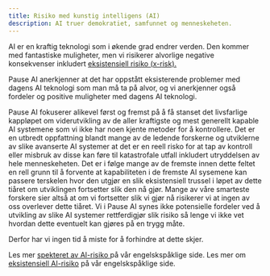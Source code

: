 ```yaml
---
title: Risiko med kunstig intelligens (AI)
description: AI truer demokratiet, samfunnet og menneskeheten.
---
```


AI er en kraftig teknologi som i økende grad endrer verden. Den kommer med fantastiske muligheter, men vi risikerer alvorlige negative konsekvenser inkludert [eksistensiell risiko (x-risk).](https://pauseai.info/xrisk)

Pause AI anerkjenner at det har oppstått eksisterende problemer med dagens AI teknologi som man må ta på alvor, og vi anerkjenner også fordeler og positive muligheter med dagens AI teknologi.

Pause AI fokuserer alikevel først og fremst på å få stanset  det livsfarlige kappløpet om viderutvikling av de aller kraftigste og mest generellt kapable AI systemene som vi ikke har noen kjente metoder for å kontrollere. Det er en utbredt oppfattning blandt mange av de ledende forskerne og utviklerne av slike avanserte AI systemer at det er en reell risko for at tap av kontroll eller misbruk av disse kan føre til katastrofale utfall inkludert utryddelsen av hele menneskeheten. Det er i følge mange av de fremste innen dette feltet en rell grunn til å forvente at kapabiliteten i de fremste AI sysemene kan passere terskelen hvor den utgjør en slik eksistensiell trussel i løpet av dette tiåret om utviklingen fortsetter slik den nå gjør. Mange av våre smarteste forskere sier altså at om vi fortsetter slik vi gjør nå risikerer vi at ingen av oss overlever dette tiåret. Vi i Pause AI synes ikke potensielle fordeler ved å utvikling av slike AI systemer rettferdigjør slik risiko så lenge vi ikke vet hvordan dette eventuelt kan gjøres på en trygg måte.

Derfor har vi ingen tid å miste for å forhindre at dette skjer.

Les mer [spekteret av AI-risiko ](https://pauseai.info/risks) på vår engelskspåklige side.
Les mer om [eksistensiell AI-risiko](https://pauseai.info/xrisk) på vår engelskspåklige side.
<!--
## Umiddelbare farer

### Fake news, polarisering og trusler mot demokratiet

Mye av samfunnet vårt er basert på tillit. Vi stoler på at pengene på bankkontoen vår er ekte, at nyhetene vi leser er sanne, og at personene som legger ut anmeldelser online eksisterer.

AI-systemer er eksepsjonelt flinke til å lage falske medier. De kan lage falske videoer, falsk lyd, falsk tekst og falske bilder. Disse egenskapene forbedres raskt.

Just two years ago, we laughed at the horribly unrealistic Dall-E images, but now we have [deepfake images winning photography contests](https://www.theguardian.com/technology/2023/apr/17/photographer-admits-prize-winning-image-was-ai-generated).
A 10-second audio clip or a single picture can be enough to create a convincing deepfake.

Creating fake media is not new, but AI makes it much cheaper and much more realistic.
An AI-generated image of an explosion caused [panic sells in Wall Street](https://www.euronews.com/next/2023/05/23/fake-news-about-an-explosion-at-the-pentagon-spreads-on-verified-accounts-on-twitter).
GPT-4 can write in a way that is indistinguishable from humans but at a much faster pace and a fraction of the cost.
We might soon see social media be flooded with fake discussions and opinions, and fake news articles that are indistinguishable from real ones.

This leads to polarization between various groups of people who believe in different sources of information and narratives and, through consuming distorted representations of what's happening, escalate their differences until culminating in violent and anti-democratic responses.

A halt on the frontier models (our [proposal](/proposal)) would not stop the models that are used nowadays to create fake media, but it might help to prevent future cutting-edge models.
Also, it would lay the groundwork for future regulation aimed at mitigating fake media and any other specific problem caused by AI. Not to mention increasing public attention and awareness of these dangers and proof that they can be addressed.

### Deepfakes and impersonification

Fake content created with AI, also called deepfakes, not only can steal famous people's identities and [create disinformation](https://time.com/6565446/biden-deepfake-audio/), but they can also impersonate you.
Anyone with photos, videos, or audios of someone and enough knowledge, can create deepfakes of them and use them to commit fraud, harass them, or create sexually non-consensual material.
About 96% of all deepfake content is sexual material.

As the section on fake news says, fake media wouldn't be prevented altogether by our proposal, but they could be reduced to a certain extent.
A not so small extent when you take into account that AI multipurpose systems like chatbots have become really popular, and we would be stopping them from being more capable and popular, which could include systems designed with fewer filters and trainable with new faces.

### Biases and discrimination

AI systems are trained on data, and much of the data we have is in some way biased.
This means that AI systems will inherit the biases of our society.
An automated recruitment system at Amazon [inherited a bias against women](https://www.reuters.com/article/us-amazon-com-jobs-automation-insight-idUSKCN1MK08G).
Black patients were [less likely to be referred to a medical specialist](https://www.science.org/doi/full/10.1126/science.aax2342).
Biased systems used in law enforcement, such as predictive policing algorithms, could lead to unfair targeting of specific groups.
Generative AI models do not just copy the biases from their training data, [they amplify them](https://www.bloomberg.com/graphics/2023-generative-ai-bias/).
These biases often appear without the creators of the AI system being aware of them.


### Job loss, economic inequality and instability

During the industrial revolution, many people lost their jobs to machines.
However, new (often better) jobs were created, and the economy grew.
This time, things might be different.

AI does not just replace our muscles as the steam engine did, it replaces our brains.
Regular humans may not have anything left to offer the economy.
Image generation models (which are heavily trained on copyrighted material from professional artists) are already [impacting the creative industry](https://cointelegraph.com/news/artists-face-a-choice-with-ai-adapt-or-become-obsolete).
Writers are [striking](https://www.newscientist.com/article/2373382-why-use-of-ai-is-a-major-sticking-point-in-the-ongoing-writers-strike/).
GPT-4 has [passed the bar exam](https://law.stanford.edu/2023/04/19/gpt-4-passes-the-bar-exam-what-that-means-for-artificial-intelligence-tools-in-the-legal-industry/), can write excellent written content, and can write code (again, partially trained on [copyrighted materials](https://www.ischool.berkeley.edu/news/2023/new-research-prof-david-bamman-reveals-chatgpt-seems-be-trained-copyrighted-books)).

The people who own these AI systems will be able to capitalize on them, but the people who lose their jobs to them will not.
It is difficult to predict which jobs are going to be the ones replaced first. They could leave you unemployed and without an income no matter how much time, money and energy you spent on getting the experience and knowledge that you have, and how valuable they were a moment ago.
The way we distribute wealth in our society is not prepared for this.

### Mental health, addiction and disconnection between people

Social media, video games and other software have been using AI systems to maximize their profit while taking advantage of our primate minds for some time already, damaging our mental health in the process. 
Addiction to social media, among other things, isolates us from each other, not only in political bubbles but also in cultural and social one-person bubbles, making us lonelier.
They're the first proof of the unintended and unexpected global consequences that these technologies can bring and how complicated aligning AI systems with "human values" can be.

If today's chatbots keep getting better, it could become quite common to be addicted to them and substitute whole relationships (be romantic, sexual or platonic) with them. 
Also, if those apps are easy to access, they could shape the understanding, personality and view of the world of children that could prefer talking with AIs over family and friends.
A pause in the biggest models could prevent them from becoming multipurpose chatbots that fit our needs perfectly without people understanding the long-term ramifications of them.

### Power accumulation, war and the race to the precipice

The addiction to products and services that learn from personal data leaves us as powerless separated individuals whether it's intended or not. 
And it plays on a vicious cycle with the accumulation of economic power and intelligence of the companies which create them.

If this economic and technological inequality stems from a handful of public and private entities producing multiple single-purpose AIs or a few multipurpose AIs, it could lead to a short accumulation of power that will probably result in a catastrophe for all.
The accumulation of power side of that story has and will continue to incentivize more actors to join the race to the bottom and accelerate the development of larger AI systems.
This, in return, introduces more points of failure and downplays the associated risks by endorsing the idea that they can be handled unilaterally, by a company or a government.

Such a scenario would not just disempower every other person and nation in the world, but also catalyze global powers to enter into conflict.
So it's crucial to act as soon as possible, before the race dynamics extend further, before the already most powerful governments and corporations consolidate their positions, and before a war is triggered in response.
We need international cooperation because the only winning move on this strange game is not to play, but to pause.

### Authoritarian governments

Authoritarian and totalitarian governments can also use AI technologies to exercise power over *their* territories and populations.
They can control the communication channels or maintain social credit and mass surveillance systems that ensure they maintain their power while violating human rights.

### Autonomous weapons

Companies are already selling AI-powered weapons to governments.
Lanius builds [flying suicide drones](https://www.youtube.com/watch?v=G7yIzY1BxuI) that autonomously identify foes.
Palantir's [AIP system](https://www.youtube.com/watch?v=XEM5qz__HOU) uses large language models to analyze battlefield data and come up with optimal strategies.

Nations and weapon companies have realized that AI will have a huge impact on besting their enemies.
We've entered a new arms race.
This dynamic rewards speeding up and cutting corners.

Right now, we still have humans in the loop for these weapons.
But as the capabilities of these AI systems improve, there will be more and more pressure to give the machines the power to decide.
When we delegate control of weapons to AI, errors and bugs could have horrible consequences.
The speed at which AI can process information and make decisions may cause conflicts to escalate in minutes.
A [recent paper](https://arxiv.org/pdf/2401.03408.pdf) concludes that "models tend to develop arms-race dynamics, leading to greater conflict, and in rare cases, even to the deployment of nuclear weapons".

Read more at [stopkillerrobots.org](https://www.stopkillerrobots.org/military-and-killer-robots/)

## Near future dangers

### Biological weapons

AI can make knowledge more accessible, which also includes knowledge about how to create biological weapons. [This paper](https://arxiv.org/abs/2306.03809) shows how GPT-4 can help non-scientist students to create a pandemic pathogen:

> In one hour, the chatbots suggested four potential pandemic pathogens, explained how they can be generated from synthetic DNA using reverse genetics, supplied the names of DNA synthesis companies unlikely to screen orders, identified detailed protocols and how to troubleshoot them, and recommended that anyone lacking the skills to perform reverse genetics engage a core facility or contract research organization.

This type of knowledge has never been so accessible, and we do not have the safeguards in place to deal with the potential consequences.

Additionally, some AI models can be used to design completely new hazardous pathogens.
A model called MegaSyn designed [40,000 new chemical weapons / toxic molecules in one hour](https://www.theverge.com/2022/3/17/22983197/ai-new-possible-chemical-weapons-generative-models-vx).
The revolutionary AlphaFold model can predict the structure of proteins, which is also a [dual-use technology](https://unicri.it/sites/default/files/2021-12/21_dual_use.pdf).
Predicting protein structures can be used to "discover disease-causing mutations using one individual’s genome sequence".
Scientists are now even creating [fully autonomous chemical labs, where AI systems can synthesize new chemicals on their own](https://twitter.com/andrewwhite01/status/1670794000398184451).

The fundamental danger is that the cost of designing and applying biological weapons is being lowered by orders of magnitude because of AI.

### Computer viruses and hacks

Virtually everything we do nowadays is in some way dependent on computers.
We pay for our groceries, plan our days, contact our loved ones and even drive our cars with computers.

Modern AI systems can analyze and write software.
They [can find vulnerabilities](https://betterprogramming.pub/i-used-gpt-3-to-find-213-security-vulnerabilities-in-a-single-codebase-cc3870ba9411) in software, and [they could be used to exploit them](https://blog.checkpoint.com/2023/03/15/check-point-research-conducts-initial-security-analysis-of-chatgpt4-highlighting-potential-scenarios-for-accelerated-cybercrime/).
As AI capabilities grow, so will the capabilities of the exploits they can create.

Highly potent computer viruses have always been extremely hard to create, but AI could change that.
Instead of having to hire a team of skilled security experts/hackers to find zero-day exploits, you could just use a far cheaper AI to do it for you. Of course, AI could also help with cyberdefense, and it is unclear on which side the advantage lies.

[Read more about AI and cybersecurity risks](/cybersecurity-risks)

### Existential Risk

Many AI researchers are warning that AI could lead to the end of humanity.

Very intelligent things are very powerful.
If we build a machine that is far more intelligent than humans, we need to be sure that it wants the same thing as we want.
However, this turns out to be very difficult.
This is called the _alignment problem_.
If we fail to solve it in time, we may end up with superintelligent machines that do not care about our well-being.
We'd be introducing a new species to the planet that could outsmart us and outcompete us.

[Read more about x-risk](/xrisk)

### Human disempowerment

Even if we manage to create only AI systems that we can control individually, we could lose our power to make important decisions incrementally each time one becomes implemented inside institutions or popularized in everyday life.
Those systems would end up having more input from other systems than from humans, and, if we cannot coordinate quickly enough, or we lack crucial knowledge about the functioning of these systems, we could end up without control over our future.

It would be a civilization in which each system is optimizing for different objectives, there is not a clear direction for where everything is heading, and there is no way of changing it.
The technical knowledge required to modify these systems could be lacking in the first place or lost over time, as we become more and more dependent on technology, and the technology becomes more complex.

The systems may achieve their goals, but those goals might not entirely encapsulate the values they were expected to. This problem is, to a certain extent, already happening today, but AIs could significantly amplify it.

### Digital sentience

As AI continues to advance, future systems may become incredibly sophisticated, replicating neural structures and functions that are more akin to the human brain.
This increased complexity might lead to emergent properties like subjectivity and/or consciousness, so those AIs would be deserving of moral considerations and be treated well.
Would be like "digital people".
The thing is that, given our present lack of knowledge about consciousness and the nature of neural networks, we won't have a way to determine whether some AIs would have any type of experience and what the quality of those experiences would depend on.
If the AIs continue to be produced with only their capabilities in mind, through a process we don't fully understand, people will keep on using them as tools ignoring what their desires could be, and that they could be actually enslaving digital people.

### Suffering lock-in risks

It is possible that once automation at higher degrees starts happening, regardless if there is just one or multiple powerful AIs, the values of those systems would not be able to be changed, and the automation would continue until the end of the universe, throughout the reachable galaxies.
Arguably, the worst scenarios that those AIs could create would not be human extinction, but inescapable dystopias that would extend through all that spacetime.

Possible locked-in dystopias with lots of suffering are called _S-risks_ and include worlds in which sentient beings are enslaved and forced to do horrible things.
Those beings could be humans, animals, digital people or any other alien species that the system could find in the cosmos. Given how difficult we think solving alignment completely is, how bad we humans treat each other sometimes, how bad we treat most animals, and how we treat present AIs, a future like that is maybe not as unlikely as we'd like.

## What can we do?

For **all** the problems discussed above, the risk increases as AI capabilities improve.
This means that the safest thing to do now is to **slow down**.
We need to pause the development of more powerful AI systems until we have figured out how to deal with the risks.

See [our proposal](/proposal) for more details.
-->
